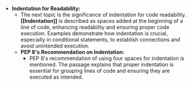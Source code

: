 - **Indentation for Readability:**
	- The next topic is the significance of indentation for code readability. **[[Indentation]]** is described as spaces added at the beginning of a line of code, enhancing readability and ensuring proper code execution. Examples demonstrate how indentation is crucial, especially in conditional statements, to establish connections and avoid unintended execution.
	- **PEP 8's Recommendation on Indentation:**
		- PEP 8's recommendation of using four spaces for indentation is mentioned. The passage explains that proper indentation is essential for grouping lines of code and ensuring they are executed as intended.